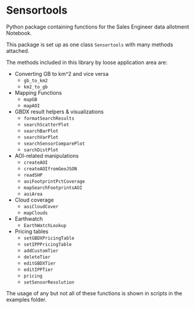 # Sensortools

Python package containing functions for the Sales Engineer data allotment Notebook.

This package is set up as one class `Sensortools` with many methods attached.  

The methods included in this library by loose application area are:
* Converting GB to km^2 and vice versa
    * `gb_to_km2`
    * `km2_to_gb`
* Mapping Functions
    * `mapGB`
    * `mapAOI`
* GBDX result helpers & visualizations
    * `formatSearchResults`
    * `searchScatterPlot`
    * `searchBarPlot`
    * `searchVarPlot`
    * `searchSensorComparePlot`
    * `sarchDistPlot`
* AOI-related manipulations
    * `createAOI`
    * `createAOIfromGeoJSON`
    * `readSHP`
    * `aoiFootprintPctCoverage`
    * `mapSearchFootprintsAOI`
    * `aoiArea`
* Cloud coverage
    * `aoiCloudCover`
    * `mapClouds`
* Earthwatch
    * `EarthWatchLookup`
* Pricing tables
    * `setGBDXPricingTable`
    * `setIPPPricingTable`
    * `addCustomTier`
    * `deleteTier`
    * `editGBDXTier`
    * `editIPPTier`
    * `pricing`
    * `setSensorResolution`
    
The usage of any but not all of these functions is shown in scripts in the examples folder.

